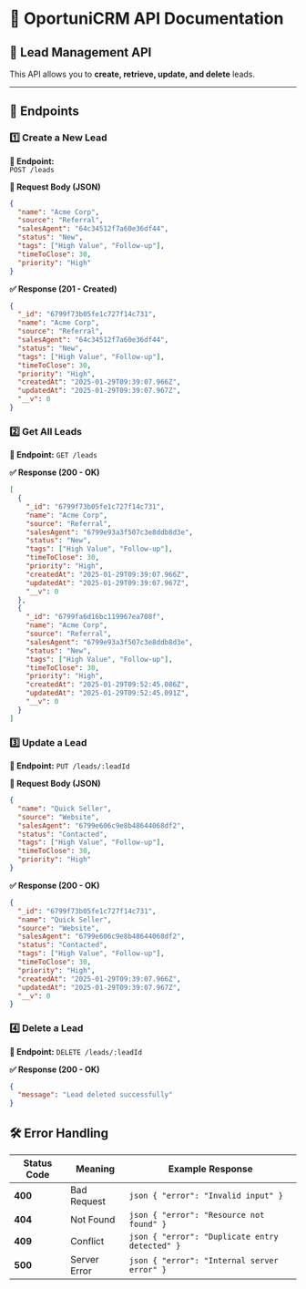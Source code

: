 # 📌 OportuniCRM API Documentation

## 📝 Lead Management API

This API allows you to **create, retrieve, update, and delete** leads.

---

## 🚀 Endpoints

### **1️⃣ Create a New Lead**
**📌 Endpoint:**  
`POST /leads`

**📩 Request Body (JSON)**
```json
{
  "name": "Acme Corp",
  "source": "Referral",
  "salesAgent": "64c34512f7a60e36df44",
  "status": "New",
  "tags": ["High Value", "Follow-up"],
  "timeToClose": 30,
  "priority": "High"
}
``` 

**✅ Response (201 - Created)**


```json
{
  "_id": "6799f73b05fe1c727f14c731",
  "name": "Acme Corp",
  "source": "Referral",
  "salesAgent": "64c34512f7a60e36df44",
  "status": "New",
  "tags": ["High Value", "Follow-up"],
  "timeToClose": 30,
  "priority": "High",
  "createdAt": "2025-01-29T09:39:07.966Z",
  "updatedAt": "2025-01-29T09:39:07.967Z",
  "__v": 0
}
```

### **2️⃣ Get All Leads**

**📌 Endpoint:**
`GET /leads`

**✅ Response (200 - OK)**

```json
[
  {
    "_id": "6799f73b05fe1c727f14c731",
    "name": "Acme Corp",
    "source": "Referral",
    "salesAgent": "6799e93a3f507c3e8ddb8d3e",
    "status": "New",
    "tags": ["High Value", "Follow-up"],
    "timeToClose": 30,
    "priority": "High",
    "createdAt": "2025-01-29T09:39:07.966Z",
    "updatedAt": "2025-01-29T09:39:07.967Z",
    "__v": 0
  },
  {
    "_id": "6799fa6d16bc119967ea708f",
    "name": "Acme Corp",
    "source": "Referral",
    "salesAgent": "6799e93a3f507c3e8ddb8d3e",
    "status": "New",
    "tags": ["High Value", "Follow-up"],
    "timeToClose": 30,
    "priority": "High",
    "createdAt": "2025-01-29T09:52:45.086Z",
    "updatedAt": "2025-01-29T09:52:45.091Z",
    "__v": 0
  }
]
```


### **3️⃣ Update a Lead**

**📌 Endpoint:**
`PUT /leads/:leadId`

**📩 Request Body (JSON)**
```json
{
  "name": "Quick Seller",
  "source": "Website",
  "salesAgent": "6799e606c9e8b48644068df2",
  "status": "Contacted",
  "tags": ["High Value", "Follow-up"],
  "timeToClose": 30,
  "priority": "High"
}
```

**✅ Response (200 - OK)**

```json
{
  "_id": "6799f73b05fe1c727f14c731",
  "name": "Quick Seller",
  "source": "Website",
  "salesAgent": "6799e606c9e8b48644068df2",
  "status": "Contacted",
  "tags": ["High Value", "Follow-up"],
  "timeToClose": 30,
  "priority": "High",
  "createdAt": "2025-01-29T09:39:07.966Z",
  "updatedAt": "2025-01-29T09:39:07.967Z",
  "__v": 0
}
```

### **4️⃣ Delete a Lead**

**📌 Endpoint:**
`DELETE /leads/:leadId`

**✅ Response (200 - OK)**
```json
{
  "message": "Lead deleted successfully"
}
```


## 🛠️ Error Handling

| Status Code | Meaning        | Example Response |
|------------|---------------|------------------|
| **400**    | Bad Request    | ```json { "error": "Invalid input" } ``` |
| **404**    | Not Found      | ```json { "error": "Resource not found" } ``` |
| **409**    | Conflict       | ```json { "error": "Duplicate entry detected" } ``` |
| **500**    | Server Error   | ```json { "error": "Internal server error" } ``` |

